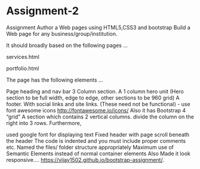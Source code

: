 # Assignment-2

Assignment
Author a Web pages using HTML5,CSS3 and bootstrap
Build a Web page for any business/group/institution.

It should broadly based on the following pages …

services.html

portfolio.html

The page has the following elements …

Page heading and nav bar
3 Column section.
A 1 column hero unit (Hero section to be full width, edge to edge, other sections to be 960 grid)
A footer. With social links and site links. (These need not be functional) - use font awesome icons http://fontawesome.io/icons/
Also it has Bootstrap 4 “grid”
A section which contains 2 vertical columns. divide the column on the right into 3 rows.
Furthermore,

used google font for displaying text
Fixed header with page scroll beneath the header
The code is indented and you must include proper comments etc.
Named the files/ folder structure appropriately
Maximum use of Semantic Elements instead of normal container elements
Also Made it look responsive....
 https://vijay1502.github.io/bootstrap-assignment/.

